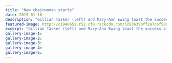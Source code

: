 ```yaml
---
title: "New chairwoman starts"
date: 2019-01-16
description: "Gillian Tasker (left) and Mary-Ann Ewing toast the success of the Literary Festival..."
featured-image: http://c1940652.r52.cf0.rackcdn.com/5c63639bff2a7c6f50000143/Maryann-Ewing-290-Midweek-16.1.19.jpg
excerpt: "Gillian Tasker (left) and Mary-Ann Ewing toast the success of the Literary Festival."
gallery-image-1: 
gallery-image-2: 
gallery-image-3: 
gallery-image-4: 
gallery-image-5: 
---
```

